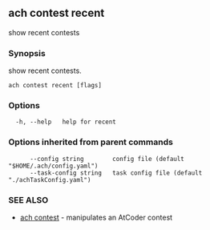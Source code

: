 ## ach contest recent

show recent contests

### Synopsis

show recent contests.

```
ach contest recent [flags]
```

### Options

```
  -h, --help   help for recent
```

### Options inherited from parent commands

```
      --config string        config file (default "$HOME/.ach/config.yaml")
      --task-config string   task config file (default "./achTaskConfig.yaml")
```

### SEE ALSO

* [ach contest](ach_contest.md)	 - manipulates an AtCoder contest

